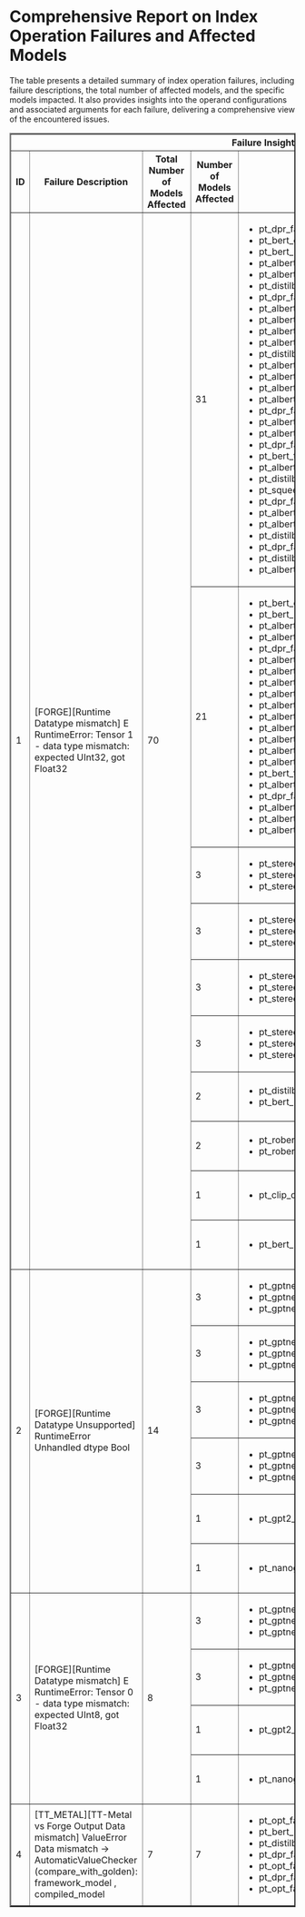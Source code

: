 <h1>Comprehensive Report on Index Operation Failures and Affected Models</h1>
<p>The table presents a detailed summary of index operation failures, including failure descriptions, the total number of affected models, and the specific models impacted. It also provides insights into the operand configurations and associated arguments for each failure, delivering a comprehensive view of the encountered issues.</p>
<table border="2">
	<thead>
		<tr style="text-align: center;">
			<th colspan="5">Failure Insight and Impacted Models</th>
			<th colspan="2">Index Operation Details</th>
		</tr>
		<tr style="text-align: center;">
			<th>ID</th>
			<th>Failure Description</th>
			<th>Total Number of Models Affected</th>
			<th>Number of Models Affected</th>
			<th>Affected Models</th>
			<th>Operands</th>
			<th>Arguments</th>
		</tr>
	</thead>
	<tbody>
		<tr>
			<td rowspan="10">1</td>
			<td rowspan="10">[FORGE][Runtime Datatype mismatch] E       RuntimeError: Tensor 1 - data type mismatch: expected UInt32, got Float32</td>
			<td rowspan="10">70</td>
			<td>31</td>
			<td><ul><li>pt_dpr_facebook_dpr_question_encoder_multiset_base_qa_hf_question_encoder</li><li>pt_bert_dbmdz_bert_large_cased_finetuned_conll03_english_token_cls_hf</li><li>pt_bert_bert_base_uncased_mlm_hf</li><li>pt_albert_xlarge_v1_token_cls_hf</li><li>pt_albert_large_v2_mlm_hf</li><li>pt_distilbert_distilbert_base_multilingual_cased_mlm_hf</li><li>pt_dpr_facebook_dpr_reader_multiset_base_qa_hf_reader</li><li>pt_albert_base_v1_token_cls_hf</li><li>pt_albert_xxlarge_v2_mlm_hf</li><li>pt_albert_base_v2_token_cls_hf</li><li>pt_albert_xxlarge_v1_token_cls_hf</li><li>pt_distilbert_distilbert_base_cased_mlm_hf</li><li>pt_albert_large_v1_mlm_hf</li><li>pt_albert_xxlarge_v1_mlm_hf</li><li>pt_albert_base_v1_mlm_hf</li><li>pt_albert_xxlarge_v2_token_cls_hf</li><li>pt_dpr_facebook_dpr_question_encoder_single_nq_base_qa_hf_question_encoder</li><li>pt_albert_xlarge_v2_mlm_hf</li><li>pt_albert_large_v2_token_cls_hf</li><li>pt_dpr_facebook_dpr_ctx_encoder_single_nq_base_qa_hf_context_encoder</li><li>pt_bert_textattack_bert_base_uncased_sst_2_seq_cls_hf</li><li>pt_albert_xlarge_v2_token_cls_hf</li><li>pt_distilbert_davlan_distilbert_base_multilingual_cased_ner_hrl_token_cls_hf</li><li>pt_squeezebert_squeezebert_squeezebert_mnli_seq_cls_hf</li><li>pt_dpr_facebook_dpr_reader_single_nq_base_qa_hf_reader</li><li>pt_albert_base_v2_mlm_hf</li><li>pt_albert_large_v1_token_cls_hf</li><li>pt_distilbert_distilbert_base_uncased_mlm_hf</li><li>pt_dpr_facebook_dpr_ctx_encoder_multiset_base_qa_hf_context_encoder</li><li>pt_distilbert_distilbert_base_uncased_finetuned_sst_2_english_seq_cls_hf</li><li>pt_albert_xlarge_v1_mlm_hf</li></ul></td>
			<td>Operand(type=Constant, name=albert.embeddings.position_ids, dtype=int64)</td>
			<td>dim : -1<br>start : 0<br>stop : 128<br>stride : 1</td>
		</tr>
		<tr>
			<td>21</td>
			<td><ul><li>pt_bert_dbmdz_bert_large_cased_finetuned_conll03_english_token_cls_hf</li><li>pt_bert_bert_base_uncased_mlm_hf</li><li>pt_albert_xlarge_v1_token_cls_hf</li><li>pt_albert_large_v2_mlm_hf</li><li>pt_dpr_facebook_dpr_reader_multiset_base_qa_hf_reader</li><li>pt_albert_base_v1_token_cls_hf</li><li>pt_albert_xxlarge_v2_mlm_hf</li><li>pt_albert_base_v2_token_cls_hf</li><li>pt_albert_xxlarge_v1_token_cls_hf</li><li>pt_albert_large_v1_mlm_hf</li><li>pt_albert_xxlarge_v1_mlm_hf</li><li>pt_albert_base_v1_mlm_hf</li><li>pt_albert_xxlarge_v2_token_cls_hf</li><li>pt_albert_xlarge_v2_mlm_hf</li><li>pt_albert_large_v2_token_cls_hf</li><li>pt_bert_textattack_bert_base_uncased_sst_2_seq_cls_hf</li><li>pt_albert_xlarge_v2_token_cls_hf</li><li>pt_dpr_facebook_dpr_reader_single_nq_base_qa_hf_reader</li><li>pt_albert_base_v2_mlm_hf</li><li>pt_albert_large_v1_token_cls_hf</li><li>pt_albert_xlarge_v1_mlm_hf</li></ul></td>
			<td>Operand(type=Constant, name=albert.embeddings.token_type_ids, dtype=int64)</td>
			<td>dim : -1<br>start : 0<br>stop : 128<br>stride : 1</td>
		</tr>
		<tr>
			<td>3</td>
			<td><ul><li>pt_stereo_facebook_musicgen_medium_music_generation_hf</li><li>pt_stereo_facebook_musicgen_small_music_generation_hf</li><li>pt_stereo_facebook_musicgen_large_music_generation_hf</li></ul></td>
			<td>Operand(type=Activation, shape=(2, 4, 1), dtype=int64)</td>
			<td>dim : -2<br>start : 0<br>stop : 1<br>stride : 1</td>
		</tr>
		<tr>
			<td>3</td>
			<td><ul><li>pt_stereo_facebook_musicgen_medium_music_generation_hf</li><li>pt_stereo_facebook_musicgen_small_music_generation_hf</li><li>pt_stereo_facebook_musicgen_large_music_generation_hf</li></ul></td>
			<td>Operand(type=Activation, shape=(2, 4, 1), dtype=int64)</td>
			<td>dim : -2<br>start : 1<br>stop : 2<br>stride : 1</td>
		</tr>
		<tr>
			<td>3</td>
			<td><ul><li>pt_stereo_facebook_musicgen_medium_music_generation_hf</li><li>pt_stereo_facebook_musicgen_small_music_generation_hf</li><li>pt_stereo_facebook_musicgen_large_music_generation_hf</li></ul></td>
			<td>Operand(type=Activation, shape=(2, 4, 1), dtype=int64)</td>
			<td>dim : -2<br>start : 2<br>stop : 3<br>stride : 1</td>
		</tr>
		<tr>
			<td>3</td>
			<td><ul><li>pt_stereo_facebook_musicgen_medium_music_generation_hf</li><li>pt_stereo_facebook_musicgen_small_music_generation_hf</li><li>pt_stereo_facebook_musicgen_large_music_generation_hf</li></ul></td>
			<td>Operand(type=Activation, shape=(2, 4, 1), dtype=int64)</td>
			<td>dim : -2<br>start : 3<br>stop : 4<br>stride : 1</td>
		</tr>
		<tr>
			<td>2</td>
			<td><ul><li>pt_distilbert_distilbert_base_cased_distilled_squad_qa_hf</li><li>pt_bert_bert_large_cased_whole_word_masking_finetuned_squad_qa_hf</li></ul></td>
			<td>Operand(type=Constant, name=bert.embeddings.position_ids, dtype=int64)</td>
			<td>dim : -1<br>start : 0<br>stop : 384<br>stride : 1</td>
		</tr>
		<tr>
			<td>2</td>
			<td><ul><li>pt_roberta_xlm_roberta_base_mlm_hf</li><li>pt_roberta_cardiffnlp_twitter_roberta_base_sentiment_seq_cls_hf</li></ul></td>
			<td>Operand(type=Constant, name=roberta.embeddings.token_type_ids, dtype=int64)</td>
			<td>dim : -1<br>start : 0<br>stop : 128<br>stride : 1</td>
		</tr>
		<tr>
			<td>1</td>
			<td><ul><li>pt_clip_openai_clip_vit_base_patch32_text_gen_hf_text</li></ul></td>
			<td>Operand(type=Constant, name=clip_model.text_model.embeddings.position_ids, dtype=int64)</td>
			<td>dim : -1<br>start : 0<br>stop : 7<br>stride : 1</td>
		</tr>
		<tr>
			<td>1</td>
			<td><ul><li>pt_bert_bert_large_cased_whole_word_masking_finetuned_squad_qa_hf</li></ul></td>
			<td>Operand(type=Constant, name=bert.embeddings.token_type_ids, dtype=int64)</td>
			<td>dim : -1<br>start : 0<br>stop : 384<br>stride : 1</td>
		</tr>
		<tr>
			<td rowspan="6">2</td>
			<td rowspan="6">[FORGE][Runtime Datatype Unsupported] RuntimeError Unhandled dtype Bool</td>
			<td rowspan="6">14</td>
			<td>3</td>
			<td><ul><li>pt_gptneo_eleutherai_gpt_neo_2_7b_clm_hf</li><li>pt_gptneo_eleutherai_gpt_neo_125m_clm_hf</li><li>pt_gptneo_eleutherai_gpt_neo_1_3b_clm_hf</li></ul></td>
			<td>Operand(type=Constant, name=model.transformer.h.0.attn.attention.bias, dtype=uint1)</td>
			<td>dim : -2<br>start : 0<br>stop : 256<br>stride : 1</td>
		</tr>
		<tr>
			<td>3</td>
			<td><ul><li>pt_gptneo_eleutherai_gpt_neo_125m_seq_cls_hf</li><li>pt_gptneo_eleutherai_gpt_neo_2_7b_seq_cls_hf</li><li>pt_gptneo_eleutherai_gpt_neo_1_3b_seq_cls_hf</li></ul></td>
			<td>Operand(type=Constant, name=model.transformer.h.0.attn.attention.bias, dtype=uint1)</td>
			<td>dim : -2<br>start : 0<br>stop : 32<br>stride : 1</td>
		</tr>
		<tr>
			<td>3</td>
			<td><ul><li>pt_gptneo_eleutherai_gpt_neo_2_7b_clm_hf</li><li>pt_gptneo_eleutherai_gpt_neo_125m_clm_hf</li><li>pt_gptneo_eleutherai_gpt_neo_1_3b_clm_hf</li></ul></td>
			<td>Operand(type=Constant, name=model.transformer.h.1.attn.attention.bias, dtype=uint1)</td>
			<td>dim : -2<br>start : 0<br>stop : 256<br>stride : 1</td>
		</tr>
		<tr>
			<td>3</td>
			<td><ul><li>pt_gptneo_eleutherai_gpt_neo_125m_seq_cls_hf</li><li>pt_gptneo_eleutherai_gpt_neo_2_7b_seq_cls_hf</li><li>pt_gptneo_eleutherai_gpt_neo_1_3b_seq_cls_hf</li></ul></td>
			<td>Operand(type=Constant, name=model.transformer.h.1.attn.attention.bias, dtype=uint1)</td>
			<td>dim : -2<br>start : 0<br>stop : 32<br>stride : 1</td>
		</tr>
		<tr>
			<td>1</td>
			<td><ul><li>pt_gpt2_gpt2_text_gen_hf</li></ul></td>
			<td>Operand(type=Constant, name=model.transformer.h.0.attn.bias, dtype=uint1)</td>
			<td>dim : -2<br>start : 0<br>stop : 256<br>stride : 1</td>
		</tr>
		<tr>
			<td>1</td>
			<td><ul><li>pt_nanogpt_financialsupport_nanogpt_text_gen_hf</li></ul></td>
			<td>Operand(type=Constant, name=model.h.0.attn.bias, dtype=uint1)</td>
			<td>dim : -2<br>start : 0<br>stop : 7<br>stride : 1</td>
		</tr>
		<tr>
			<td rowspan="4">3</td>
			<td rowspan="4">[FORGE][Runtime Datatype mismatch] E       RuntimeError: Tensor 0 - data type mismatch: expected UInt8, got Float32</td>
			<td rowspan="4">8</td>
			<td>3</td>
			<td><ul><li>pt_gptneo_eleutherai_gpt_neo_2_7b_clm_hf</li><li>pt_gptneo_eleutherai_gpt_neo_125m_clm_hf</li><li>pt_gptneo_eleutherai_gpt_neo_1_3b_clm_hf</li></ul></td>
			<td>Operand(type=Activation, shape=(1, 1, 256, 2048), dtype=uint1)</td>
			<td>dim : -1<br>start : 0<br>stop : 256<br>stride : 1</td>
		</tr>
		<tr>
			<td>3</td>
			<td><ul><li>pt_gptneo_eleutherai_gpt_neo_125m_seq_cls_hf</li><li>pt_gptneo_eleutherai_gpt_neo_2_7b_seq_cls_hf</li><li>pt_gptneo_eleutherai_gpt_neo_1_3b_seq_cls_hf</li></ul></td>
			<td>Operand(type=Activation, shape=(1, 1, 32, 2048), dtype=uint1)</td>
			<td>dim : -1<br>start : 0<br>stop : 32<br>stride : 1</td>
		</tr>
		<tr>
			<td>1</td>
			<td><ul><li>pt_gpt2_gpt2_text_gen_hf</li></ul></td>
			<td>Operand(type=Activation, shape=(1, 1, 256, 1024), dtype=uint1)</td>
			<td>dim : -1<br>start : 0<br>stop : 256<br>stride : 1</td>
		</tr>
		<tr>
			<td>1</td>
			<td><ul><li>pt_nanogpt_financialsupport_nanogpt_text_gen_hf</li></ul></td>
			<td>Operand(type=Activation, shape=(1, 1, 7, 1024), dtype=uint1)</td>
			<td>dim : -1<br>start : 0<br>stop : 7<br>stride : 1</td>
		</tr>
		<tr>
			<td rowspan="1">4</td>
			<td rowspan="1">[TT_METAL][TT-Metal vs Forge Output Data mismatch] ValueError Data mismatch -> AutomaticValueChecker (compare_with_golden): framework_model , compiled_model</td>
			<td rowspan="1">7</td>
			<td>7</td>
			<td><ul><li>pt_opt_facebook_opt_350m_qa_hf</li><li>pt_bert_bert_large_cased_whole_word_masking_finetuned_squad_qa_hf</li><li>pt_distilbert_distilbert_base_cased_distilled_squad_qa_hf</li><li>pt_dpr_facebook_dpr_reader_single_nq_base_qa_hf_reader</li><li>pt_opt_facebook_opt_125m_qa_hf</li><li>pt_dpr_facebook_dpr_reader_multiset_base_qa_hf_reader</li><li>pt_opt_facebook_opt_1_3b_qa_hf</li></ul></td>
			<td>Operand(type=Parameter, shape=(2,), dtype=float32)</td>
			<td>dim : -1<br>start : 0<br>stop : 1<br>stride : 1</td>
		</tr>
	</tbody>
</table>
